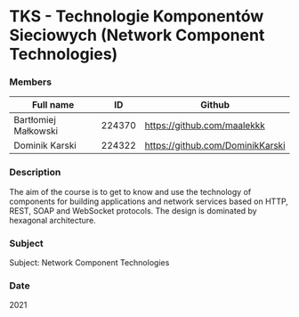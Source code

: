 # TKS - Technologie Komponentów Sieciowych (Network Component Technologies)

### Members
| Full name | ID | Github |
| ------ | ------ | ------ |
| Bartłomiej Małkowski | 224370 | https://github.com/maalekkk |
| Dominik Karski | 224322 | https://github.com/DominikKarski |

### Description
The aim of the course is to get to know and use the technology of components for building applications and network services based on HTTP, REST, SOAP and WebSocket protocols. The design is dominated by hexagonal architecture.

### Subject
Subject: Network Component Technologies

### Date
2021
